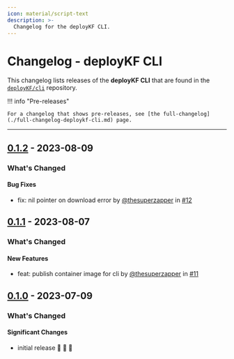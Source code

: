 ```yaml
---
icon: material/script-text
description: >-
  Changelog for the deployKF CLI.
---
```


# Changelog - deployKF CLI

This changelog lists releases of the __deployKF CLI__ that are found in the [`deployKF/cli`](https://github.com/deployKF/cli/releases) repository.

!!! info "Pre-releases"

    For a changelog that shows pre-releases, see [the full-changelog](./full-changelog-deploykf-cli.md) page.

---

## [0.1.2](https://github.com/deployKF/cli/releases/tag/v0.1.2) - 2023-08-09
### What's Changed
#### Bug Fixes
* fix: nil pointer on download error by [@thesuperzapper](https://github.com/thesuperzapper) in [#12](https://github.com/deployKF/cli/pull/12)


## [0.1.1](https://github.com/deployKF/cli/releases/tag/v0.1.1) - 2023-08-07
### What's Changed
#### New Features
* feat: publish container image for cli by [@thesuperzapper](https://github.com/thesuperzapper) in [#11](https://github.com/deployKF/cli/pull/11)


## [0.1.0](https://github.com/deployKF/cli/releases/tag/v0.1.0) - 2023-07-09
### What's Changed
#### Significant Changes
* initial release 🎉 🎉 🎉 

